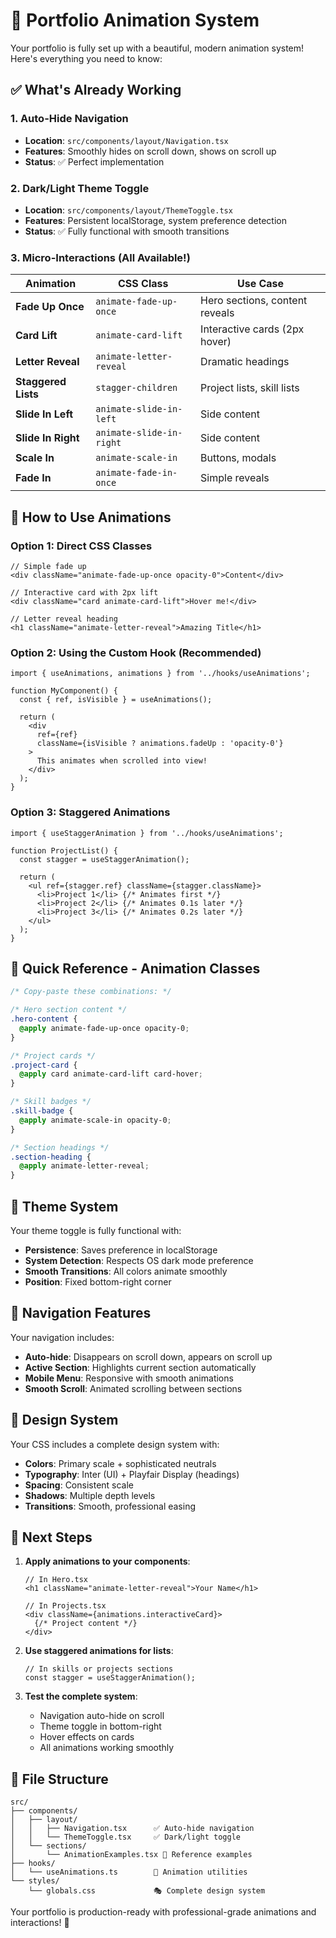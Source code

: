 # 🎨 Portfolio Animation System

Your portfolio is fully set up with a beautiful, modern animation system! Here's everything you need to know:

## ✅ What's Already Working

### 1. Auto-Hide Navigation
- **Location**: `src/components/layout/Navigation.tsx`
- **Features**: Smoothly hides on scroll down, shows on scroll up
- **Status**: ✅ Perfect implementation

### 2. Dark/Light Theme Toggle
- **Location**: `src/components/layout/ThemeToggle.tsx` 
- **Features**: Persistent localStorage, system preference detection
- **Status**: ✅ Fully functional with smooth transitions

### 3. Micro-Interactions (All Available!)

| Animation | CSS Class | Use Case |
|-----------|-----------|----------|
| **Fade Up Once** | `animate-fade-up-once` | Hero sections, content reveals |
| **Card Lift** | `animate-card-lift` | Interactive cards (2px hover) |
| **Letter Reveal** | `animate-letter-reveal` | Dramatic headings |
| **Staggered Lists** | `stagger-children` | Project lists, skill lists |
| **Slide In Left** | `animate-slide-in-left` | Side content |
| **Slide In Right** | `animate-slide-in-right` | Side content |
| **Scale In** | `animate-scale-in` | Buttons, modals |
| **Fade In** | `animate-fade-in-once` | Simple reveals |

## 🚀 How to Use Animations

### Option 1: Direct CSS Classes
```tsx
// Simple fade up
<div className="animate-fade-up-once opacity-0">Content</div>

// Interactive card with 2px lift
<div className="card animate-card-lift">Hover me!</div>

// Letter reveal heading
<h1 className="animate-letter-reveal">Amazing Title</h1>
```

### Option 2: Using the Custom Hook (Recommended)
```tsx
import { useAnimations, animations } from '../hooks/useAnimations';

function MyComponent() {
  const { ref, isVisible } = useAnimations();
  
  return (
    <div 
      ref={ref} 
      className={isVisible ? animations.fadeUp : 'opacity-0'}
    >
      This animates when scrolled into view!
    </div>
  );
}
```

### Option 3: Staggered Animations
```tsx
import { useStaggerAnimation } from '../hooks/useAnimations';

function ProjectList() {
  const stagger = useStaggerAnimation();
  
  return (
    <ul ref={stagger.ref} className={stagger.className}>
      <li>Project 1</li> {/* Animates first */}
      <li>Project 2</li> {/* Animates 0.1s later */}
      <li>Project 3</li> {/* Animates 0.2s later */}
    </ul>
  );
}
```

## 🎯 Quick Reference - Animation Classes

```css
/* Copy-paste these combinations: */

/* Hero section content */
.hero-content {
  @apply animate-fade-up-once opacity-0;
}

/* Project cards */
.project-card {
  @apply card animate-card-lift card-hover;
}

/* Skill badges */
.skill-badge {
  @apply animate-scale-in opacity-0;
}

/* Section headings */
.section-heading {
  @apply animate-letter-reveal;
}
```

## 🔧 Theme System

Your theme toggle is fully functional with:
- **Persistence**: Saves preference in localStorage
- **System Detection**: Respects OS dark mode preference
- **Smooth Transitions**: All colors animate smoothly
- **Position**: Fixed bottom-right corner

## 📱 Navigation Features

Your navigation includes:
- **Auto-hide**: Disappears on scroll down, appears on scroll up
- **Active Section**: Highlights current section automatically
- **Mobile Menu**: Responsive with smooth animations
- **Smooth Scroll**: Animated scrolling between sections

## 🎨 Design System

Your CSS includes a complete design system with:
- **Colors**: Primary scale + sophisticated neutrals
- **Typography**: Inter (UI) + Playfair Display (headings)
- **Spacing**: Consistent scale
- **Shadows**: Multiple depth levels
- **Transitions**: Smooth, professional easing

## 🚀 Next Steps

1. **Apply animations to your components**:
   ```tsx
   // In Hero.tsx
   <h1 className="animate-letter-reveal">Your Name</h1>
   
   // In Projects.tsx  
   <div className={animations.interactiveCard}>
     {/* Project content */}
   </div>
   ```

2. **Use staggered animations for lists**:
   ```tsx
   // In skills or projects sections
   const stagger = useStaggerAnimation();
   ```

3. **Test the complete system**:
   - Navigation auto-hide on scroll
   - Theme toggle in bottom-right
   - Hover effects on cards
   - All animations working smoothly

## 📂 File Structure

```
src/
├── components/
│   ├── layout/
│   │   ├── Navigation.tsx      ✅ Auto-hide navigation
│   │   └── ThemeToggle.tsx     ✅ Dark/light toggle
│   └── sections/
│       └── AnimationExamples.tsx 📖 Reference examples
├── hooks/
│   └── useAnimations.ts        🎨 Animation utilities
└── styles/
    └── globals.css             🎭 Complete design system
```

Your portfolio is production-ready with professional-grade animations and interactions! 🎉